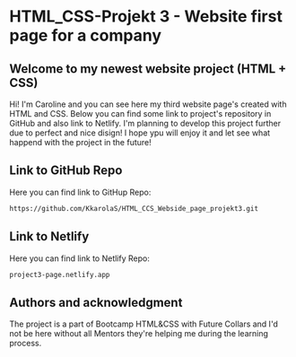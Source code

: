# HTML_CSS-Projekt 3 - Website first page for a company

## Welcome to my newest website project (HTML + CSS)

Hi! I'm Caroline and you can see here my third website page's created with HTML and CSS.
Below you can find some link to project's repository in GitHub and also link to Netlify.
I'm planning to develop this project further due to perfect and nice disign!
I hope ypu will enjoy it and let see what happend with the project in the future!

## Link to GitHub Repo

Here you can find link to GitHup Repo:

```bash
https://github.com/KkarolaS/HTML_CCS_Webside_page_projekt3.git
```

## Link to Netlify

Here you can find link to Netlify Repo:

```bash
project3-page.netlify.app
```

## Authors and acknowledgment

The project is a part of Bootcamp HTML&CSS with Future Collars and I'd not be here without all Mentors they're helping me during the learning process.
